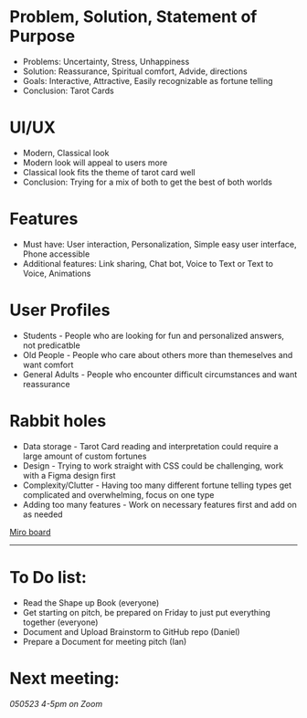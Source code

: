# Problem, Solution, Statement of Purpose
* Problems: Uncertainty, Stress, Unhappiness
* Solution: Reassurance, Spiritual comfort, Advide, directions
* Goals: Interactive, Attractive, Easily recognizable as fortune telling
* Conclusion: Tarot Cards

# UI/UX
* Modern, Classical look
* Modern look will appeal to users more
* Classical look fits the theme of tarot card well
* Conclusion: Trying for a mix of both to get the best of both worlds

# Features
* Must have: User interaction, Personalization, Simple easy user interface, Phone accessible
* Additional features: Link sharing, Chat bot, Voice to Text or Text to Voice, Animations

# User Profiles
* Students - People who are looking for fun and personalized answers, not predicatble
* Old People - People who care about others more than themeselves and want comfort
* General Adults - People who encounter difficult circumstances and want reassurance

# Rabbit holes
* Data storage - Tarot Card reading and interpretation could require a large amount of custom fortunes
* Design - Trying to work straight with CSS could be challenging, work with a Figma design first
* Complexity/Clutter - Having too many different fortune telling types get complicated and overwhelming, focus on one type
* Adding too many features - Work on necessary features first and add on as needed

[Miro board](https://miro.com/app/board/uXjVMNLpPAU=/)


---
# To Do list:
* Read the Shape up Book (everyone)
* Get starting on pitch, be prepared on Friday to just put everything together (everyone)
* Document and Upload Brainstorm to GitHub repo (Daniel)
* Prepare a Document for meeting pitch (Ian)

# Next meeting:
*050523 4-5pm on Zoom*
